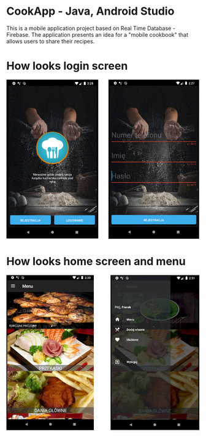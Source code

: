 # CookApp - Java, Android Studio
This is a mobile application project based on Real Time Database - Firebase. 
The application presents an idea for a "mobile cookbook" that allows users to share their recipes.


# How looks login screen
 ![](example_on_png/example_login.png?raw=true)
 
 
 
# How looks home screen and menu
  ![](example_on_png/example_menu.png?raw=true)
